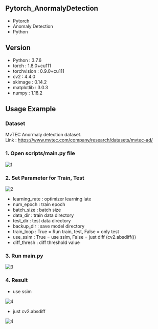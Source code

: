 ## Pytorch_AnormalyDetection
+ Pytorch
+ Anomaly Detection
+ Python

## Version
+ Python : 3.7.6
+ torch : 1.8.0+cu111
+ torchvision : 0.9.0+cu111
+ cv2 : 4.4.0
+ skimage : 0.14.2
+ matplotlib : 3.0.3
+ numpy : 1.18.2

## Usage Example
### Dataset
MvTEC Anormaly detection dataset.  
Link : https://www.mvtec.com/company/research/datasets/mvtec-ad/

### 1. Open scripts/main.py file  
![1](https://user-images.githubusercontent.com/20108771/126437924-9d5a32da-dd52-480c-a7d8-24cffb47e667.PNG)

### 2. Set Parameter for Train, Test  
![2](https://user-images.githubusercontent.com/20108771/126438024-912c2b95-4c8c-4477-ac4c-8cea585cf485.PNG)

+ learning_rate : optimizer learning late 
+ num_epoch : train epoch
+ batch_size : batch size
+ data_dir : train data directory
+ test_dir : test data directory
+ backup_dir : save model directory
+ train_loop : True = Run train, test, False = only test
+ use_ssim : True = use ssim, False = just diff (cv2.absdiff())
+ diff_thresh : diff threshold value

### 3. Run main.py
![3](https://user-images.githubusercontent.com/20108771/126442845-019ab737-edf0-4905-8b1f-22fe1921dee8.PNG)

### 4. Result
* use ssim  
  
![4](https://user-images.githubusercontent.com/20108771/126443246-3f3a8e63-058c-4687-b08e-bffd13591bdd.png)

* just cv2.absdiff  
  
![4](https://user-images.githubusercontent.com/20108771/126443071-5644bc39-859a-4864-837b-28f2fe46119f.png)
  
  
  
